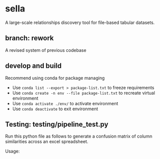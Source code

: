 # sella
A large-scale relationships discovery tool for file-based tabular datasets.  

## branch: rework
A revised system of previous codebase

## develop and build
Recommend using conda for package managing
* Use `conda list --export > package-list.txt` to freeze requirements
* Use `conda create -n env --file package-list.txt` to recreate virtual environment
* Use `conda activate ./env/` to activate environment
* Use `conda deactivate` to exit environment

## Testing: testing/pipeline_test.py
Run this python file as follows to generate a confusion matrix of column similarities across an excel spreadsheet.

Usage: